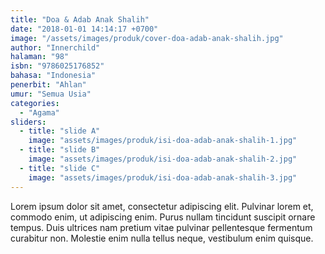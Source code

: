 ```yaml
---
title: "Doa & Adab Anak Shalih"
date: "2018-01-01 14:14:17 +0700"
image: "/assets/images/produk/cover-doa-adab-anak-shalih.jpg"
author: "Innerchild"
halaman: "98"
isbn: "9786025176852"
bahasa: "Indonesia"
penerbit: "Ahlan"
umur: "Semua Usia"
categories: 
  - "Agama"
sliders: 
  - title: "slide A"
    image: "assets/images/produk/isi-doa-adab-anak-shalih-1.jpg"
  - title: "slide B"
    image: "assets/images/produk/isi-doa-adab-anak-shalih-2.jpg"
  - title: "slide C"
    image: "assets/images/produk/isi-doa-adab-anak-shalih-3.jpg"
---
```


Lorem ipsum dolor sit amet, consectetur adipiscing elit. Pulvinar lorem et, commodo enim, ut adipiscing enim. Purus nullam tincidunt suscipit ornare tempus. Duis ultrices nam pretium vitae pulvinar pellentesque fermentum curabitur non. Molestie enim nulla tellus neque, vestibulum enim quisque.

